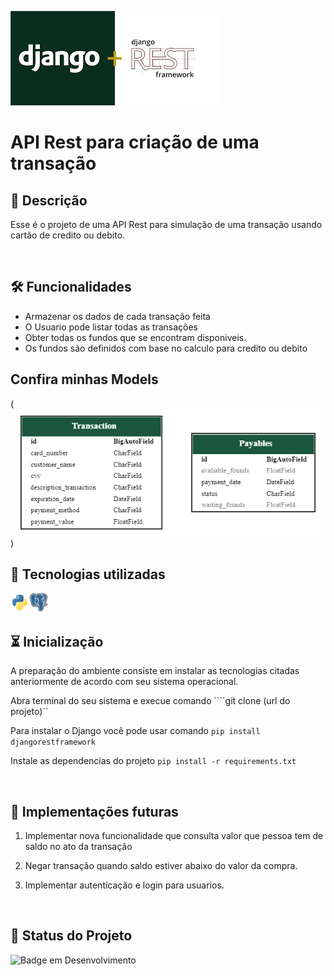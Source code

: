 
![Alt text](images.png)

# API Rest para criação de uma transação 

## 📖  Descrição

Esse é o projeto de uma API Rest para simulação de uma transação usando cartão de credito ou debito.

<br/>

## 🛠️ Funcionalidades

- Armazenar os dados de cada transação feita
- O Usuario pode listar todas as transações
- Obter todas os fundos que se encontram disponiveis.
- Os fundos são definidos com base no calculo para credito ou debito

## Confira minhas Models

(![Alt text](graphviz.png))


## 📡 Tecnologias utilizadas 
<div align="center"> 

<img align="left" alt="python" height="30" width="30" src="https://raw.githubusercontent.com/devicons/devicon/master/icons/python/python-original.svg">
<img align="left" alt="Postgresql" height="30" width="30" src="https://raw.githubusercontent.com/devicons/devicon/master/icons/postgresql/postgresql-original.svg">

</div>
<br/><br/>

## ⏳ Inicialização

A preparação do ambiente consiste em instalar as tecnologias citadas anteriormente de acordo com seu sistema operacional.

Abra terminal do seu sistema e execue comando ````git clone (url do projeto)``

Para instalar o Django você pode usar comando ```pip install djangorestframework```

Instale as dependencias do projeto ```pip install -r requirements.txt```


<br/>

## 🔮 Implementações futuras
1. Implementar nova funcionalidade que consulta valor que pessoa tem de saldo no ato da transação

2. Negar transação quando saldo estiver abaixo do valor da compra.

3. Implementar autenticação e login para usuarios.



<br/>

## 🔎 Status do Projeto

![Badge em Desenvolvimento](https://img.shields.io/badge/Status-Em%20Desenvolvimento-green)

<br/>

